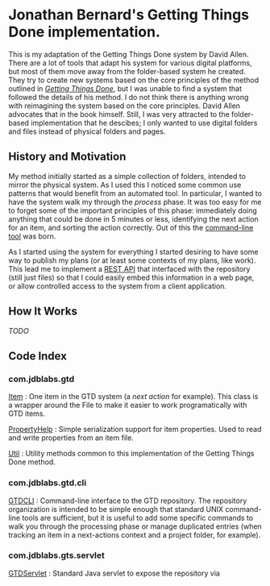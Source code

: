 # Jonathan Bernard's Getting Things Done implementation.

This is my adaptation of the Getting Things Done system by David Allen. There
are a lot of tools that adapt his system for various digital platforms, but
most of them move away from the folder-based system he created. They try to
create new systems based on the core principles of the method outlined in
[*Getting Things Done*][book], but I was unable to find a system that followed
the details of his method. I do not think there is anything wrong with
reimagining the system based on the core principles. David Allen advocates that
in the book himself. Still, I was very attracted to the folder-based
implementation that he descibes; I only wanted to use digital folders and files
instead of physical folders and pages.

## History and Motivation

My method initially started as a simple collection of folders, intended to
mirror the physical system. As I used this I noticed some common use patterns
that would benefit from an automated tool. In particular, I wanted to have the
system walk my through the *process* phase.  It was too easy for me to forget
some of the important principles of this phase: immediately doing anything that
could be done in 5 minutes or less, identifying the next action for an item,
and sorting the action correctly.  Out of this the [command-line tool][cli] was
born.

As I started using the system for everything I started desiring to have some
way to publish my plans (or at least some contexts of my plans, like work).
This lead me to implement a [REST API][servlet] that interfaced with the
repository (still just files) so that I could easily embed this information
in a web page, or allow controlled access to the system from a client
application.

## How It Works

*TODO*

## Code Index

### com.jdblabs.gtd

[Item](http://jdbernard.github.io/gtd/doc/src/main/com/jdblabs/gtd/Item.groovy.html)
:   One item in the GTD system (a *next action* for example). This class is a
    wrapper around the File to make it easier to work programatically with GTD
    items.

[PropertyHelp](http://jdbernard.github.io/gtd/doc/src/main/com/jdblabs/gtd/PropertyHelp.groovy.html)
:   Simple serialization support for item properties. Used to read and write
    properties from an item file. 

[Util](http://jdbernard.github.io/gtd/doc/src/main/com/jdblabs/gtd/Util.groovy.html)
:   Utility methods common to this implementation of the Getting Things Done
    method.

### com.jdblabs.gtd.cli

[GTDCLI][cli]
:   Command-line interface to the GTD repository. The repository organization
    is intended to be simple enough that standard UNIX command-line tools are
    sufficient, but it is useful to add some specific commands to walk you
    through the processing phase or manage duplicated entries (when tracking an
    item in a next-actions context and a project folder, for example).

### com.jdblabs.gts.servlet

[GTDServlet][servlet]
:   Standard Java servlet to expose the repository via 

[book]: https://secure.davidco.com/store/catalog/GETTING-THINGS-DONE-PAPERBACK-p-16175.php
[cli]: http://jdbernard.github.io/gtd/doc/src/main/com/jdblabs/gtd/cli/GTDCLI.groovy.html
[servlet]: http://jdbernard.github.io/gtd/doc/src/main/com/jdblabs/gtd/servlet/GTDServlet.groovy.html
